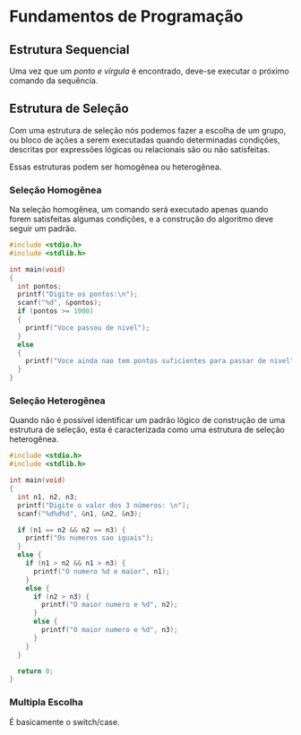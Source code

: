 # Fundamentos de Programação

## Estrutura Sequencial
Uma vez que um *ponto e vírgula* é encontrado, deve-se executar o próximo comando da sequência.

## Estrutura de Seleção
Com uma estrutura de seleção nós podemos fazer a escolha de um grupo, ou bloco de ações a serem executadas quando determinadas condições, descritas por expressões lógicas ou relacionais são ou não satisfeitas.

Essas estruturas podem ser homogênea ou heterogênea.

### Seleção Homogênea
Na seleção homogênea, um comando será executado apenas quando forem satisfeitas algumas condições, e a construção do algoritmo deve seguir um padrão.
```c
#include <stdio.h>
#include <stdlib.h>

int main(void)
{
  int pontos;
  printf("Digite os pontos:\n"); 
  scanf("%d", &pontos);          
  if (pontos >= 1000)
  {
    printf("Voce passou de nivel");
  }
  else
  {
    printf("Voce ainda nao tem pontos suficientes para passar de nivel");
  }
}
```

### Seleção Heterogênea
Quando não é possível identificar um padrão lógico de construção de uma estrutura de seleção, esta é caracterizada como uma estrutura de seleção heterogênea.
```c
#include <stdio.h>
#include <stdlib.h>

int main(void)
{
  int n1, n2, n3;
  printf("Digite o valor dos 3 números: \n");
  scanf("%d%d%d", &n1, &n2, &n3);

  if (n1 == n2 && n2 == n3) {
    printf("Os numeros sao iguais");
  }
  else {
    if (n1 > n2 && n1 > n3) {
      printf("O numero %d e maior", n1);
    }
    else {
      if (n2 > n3) {
        printf("O maior numero e %d", n2);
      }
      else {
        printf("O maior numero e %d", n3);
      }
    }
  }

  return 0;
}
```

### Multipla Escolha
É basicamente o switch/case.

